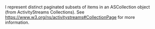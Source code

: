 I represent distinct paginated subsets of items in an ASCollection object (from ActivityStreams Collections). See https://www.w3.org/ns/activitystreams#CollectionPage for more information.